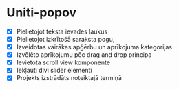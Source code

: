 # Uniti-popov
- [x] Pielietojot teksta ievades laukus 
- [x] Pielietojot izkrītošā saraksta pogu,
- [x] Izveidotas vairākas apģērbu un aprīkojuma kategorijas 
- [x] Izvēlēto aprīkojumu pēc drag and drop principa 
- [x] Ievietota scroll view komponente
- [x] Iekļauti divi slider elementi
- [x] Projekts izstrādāts noteiktajā termiņā 